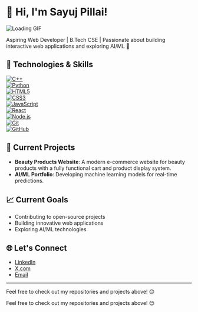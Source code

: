 # 👋 Hi, I'm Sayuj Pillai!

![Loading GIF](https://media.giphy.com/media/xT0GqvV7zONgslOQ6w/giphy.gif)

Aspiring Web Developer | B.Tech CSE | Passionate about building interactive web applications and exploring AI/ML 🚀

## 🔧 Technologies & Skills

[![C++](https://img.shields.io/badge/C++-00599C?style=for-the-badge&logo=cplusplus&logoColor=white)](https://isocpp.org/)  
[![Python](https://img.shields.io/badge/Python-3776AB?style=for-the-badge&logo=python&logoColor=white)](https://www.python.org/)  
[![HTML5](https://img.shields.io/badge/HTML5-E34F26?style=for-the-badge&logo=html5&logoColor=white)](https://developer.mozilla.org/en-US/docs/Web/HTML)  
[![CSS3](https://img.shields.io/badge/CSS3-1572B6?style=for-the-badge&logo=css3&logoColor=white)](https://developer.mozilla.org/en-US/docs/Web/CSS)  
[![JavaScript](https://img.shields.io/badge/JavaScript-F7DF1E?style=for-the-badge&logo=javascript&logoColor=black)](https://developer.mozilla.org/en-US/docs/Web/JavaScript)  
[![React](https://img.shields.io/badge/React-61DAFB?style=for-the-badge&logo=react&logoColor=black)](https://reactjs.org/)  
[![Node.js](https://img.shields.io/badge/Node.js-339933?style=for-the-badge&logo=node.js&logoColor=white)](https://nodejs.org/)  
[![Git](https://img.shields.io/badge/Git-F05032?style=for-the-badge&logo=git&logoColor=white)](https://git-scm.com/)  
[![GitHub](https://img.shields.io/badge/GitHub-181717?style=for-the-badge&logo=github&logoColor=white)](https://github.com/)  

## 🌟 Current Projects

- **Beauty Products Website**: A modern e-commerce website for beauty products with a fully functional cart and product display system.
- **AI/ML Portfolio**: Developing machine learning models for real-time predictions.

## 📈 Current Goals

- Contributing to open-source projects  
- Building innovative web applications  
- Exploring AI/ML technologies  

## 🌐 Let's Connect

- [LinkedIn](https://www.linkedin.com/in/sayuj-pillai-139a07315)  
- [X.com](https://x.com/PillaiSayu12847)  
- [Email](mailto:sayujpillai63@gmail.com)  

---

Feel free to check out my repositories and projects above! 😊

Feel free to check out my repositories and projects above! 😊


